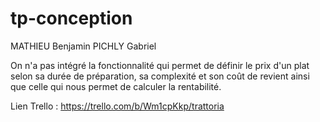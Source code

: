# tp-conception

MATHIEU Benjamin 
PICHLY Gabriel

On n'a pas intégré la fonctionnalité qui permet de définir le prix d'un plat selon sa durée de préparation, sa complexité et son coût de revient ainsi que celle qui nous permet de calculer la rentabilité.

Lien Trello : https://trello.com/b/Wm1cpKkp/trattoria
